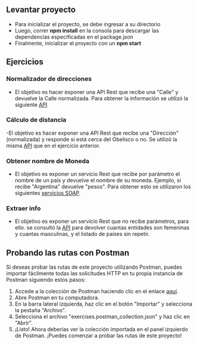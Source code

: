 ## Levantar proyecto
- Para inicializar el proyecto, se debe ingresar a su directorio
- Luego, correr **npm install** en la consola para descargar las dependencias especificadas en el package.json
- Finalmente, inicializar el proyecto con un **npm start**

## Ejercicios

### Normalizador de direcciones
- El objetivo es hacer exponer una API Rest que recibe una "Calle" y devuelve la Calle normalizada. Para obtener la información se utilizó la siguiente [API](https://datosgobar.github.io/georef-ar-api/addresses/)
### Cálculo de distancia
-El objetivo es hacer exponer una API Rest que recibe una "Dirección" (normalizada) y responde si está
cerca del Obelisco o no. Se utilizó la misma [API](https://datosgobar.github.io/georef-ar-api/addresses/) que en el ejercicio anterior.
### Obtener nombre de Moneda
- El objetivo es exponer un servicio Rest que recibe por parámetro el nombre de un país y
devuelve el nombre de su moneda. Ejemplo, si recibe "Argentina" devuelve "pesos". Para obtener esto se utilizaron los siguientes [servicios SOAP](http://webservices.oorsprong.org/websamples.countryinfo/CountryInfoService.wso?WSDL).
### Extraer info
- El objetivo es exponer un servicio Rest que no recibe parámetros, para ello. se consultó la [API](https://627303496b04786a09002b27.mockapi.io/mock/sucursales) para devolver cuantas entidades son femeninas y cuantas masculinas, y el
listado de países sin repetir.

## Probando las rutas con Postman

Si deseas probar las rutas de este proyecto utilizando Postman, puedes importar fácilmente todas las solicitudes HTTP en tu propia instancia de Postman siguiendo estos pasos:

1. Accede a la colección de Postman haciendo clic en el enlace [aquí](postmanConfig/exercises.postman_collection.json).
2. Abre Postman en tu computadora.
3. En la barra lateral izquierda, haz clic en el botón "Importar" y selecciona la pestaña "Archivo".
4. Selecciona el archivo "exercises.postman_collection.json" y haz clic en "Abrir".
5. ¡Listo! Ahora deberías ver la colección importada en el panel izquierdo de Postman. ¡Puedes comenzar a probar las rutas de este proyecto!
